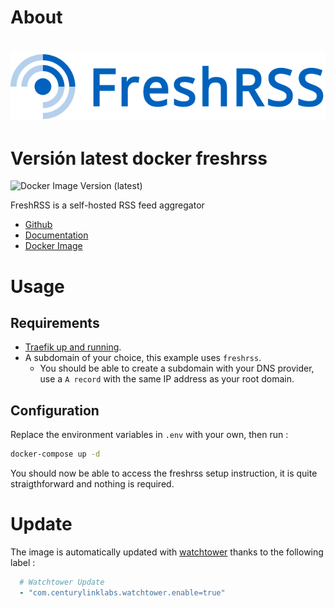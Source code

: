 # About

#

<p align="center">
    <a href="https://freshrss.github.io/FreshRSS/en/admins/01_Index.html">
        <img src="https://github.com/JuanRodenas/Docker-container-selfhosted/blob/main/freshrss/freshrss.png" alt="freshrss">
    </a>
    <br>
</p>
<!-- markdownlint-enable MD033 -->

#
# Versión latest docker freshrss
![Docker Image Version (latest)](https://img.shields.io/docker/v/linuxserver/freshrss?arch=amd64&color=blue&logo=docker&logoColor=blue&style=for-the-badge)

FreshRSS is a self-hosted RSS feed aggregator

* [Github](https://github.com/FreshRSS/FreshRSS)
* [Documentation](https://freshrss.github.io/FreshRSS/en/admins/01_Index.html)
* [Docker Image](https://hub.docker.com/r/linuxserver/freshrss)

# Usage

## Requirements

* [Traefik up and running](https://github.com/JuanRodenas/Docker-container-selfhosted/tree/main/traefik).
* A subdomain of your choice, this example uses `freshrss`.
  * You should be able to create a subdomain with your DNS provider, use a `A record` with the same IP address as your root domain.

## Configuration

Replace the environment variables in `.env` with your own, then run :

```bash
docker-compose up -d
```

You should now be able to access the freshrss setup instruction, it is quite straigthforward and nothing is required. 

# Update

The image is automatically updated with [watchtower](https://github.com/JuanRodenas/Docker-container-selfhosted/tree/main/watchtower) thanks to the following label :

```yaml
  # Watchtower Update
  - "com.centurylinklabs.watchtower.enable=true"
```
